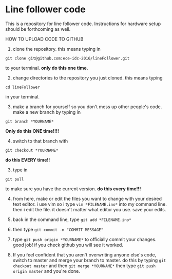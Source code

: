 # Line follower code

This is a repository for line follower code. Instructions for 
hardware setup should be forthcoming as well. 

HOW TO UPLOAD CODE TO GITHUB

1. clone the repository. this means typing in 
```
git clone git@github.com:ece-idc-2016/lineFollower.git
```
to your terminal. **only do this one time.**

2. change directories to the repository you just cloned. this means typing 
```
cd lineFollower
```
in your terminal.

3. make a branch for yourself so you don't mess up other people's code. make a new branch by typing in 
```
git branch *YOURNAME*
```
**Only do this ONE time!!!!** 

4. switch to that branch with 
```
git checkout *YOURNAME*
```
**do this EVERY time!!**

3. type in 
```
git pull
``` 
to make sure you have the current version. **do this every time!!!**

4. from here, make or edit the files you want to change with your desired text editor. i use vim so i type ```vim *FILENAME.ino*``` into my command line. then i edit the file. it doesn't matter what editor you use. save your edits.

5. back in the command line, type ```git add *FILENAME.ino*```

6. then type ```git commit -m "COMMIT MESSAGE"```

7. type ```git push origin *YOURNAME*``` to officially commit your changes. good job! if you check github you will see it worked.

8. If you feel confident that you aren't overwriting anyone else's code, switch to master and merge your branch to master. do this by typing ```git checkout master``` and then ```git merge *YOURNAME*``` then type ```git push origin master``` and you're done.

